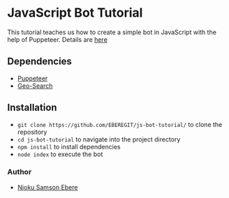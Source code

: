 # JavaScript Bot Tutorial
This tutorial teaches us how to create a simple bot in JavaScript with the help of Puppeteer. Details are [here](https://dev.to/ebereplenty/javascript-bot-with-puppeteer-a-soft-introduction-5aei)

## Dependencies
* [Puppeteer](https://www.npmjs.com/package/puppeteer)
* [Geo-Search](https://eberegit.github.io/Geo-Search/index.html)

## Installation
- ``git clone https://github.com/EBEREGIT/js-bot-tutorial/`` to clone the repository
- ``cd js-bot-tutorial`` to navigate into the project directory
- ``npm install`` to install dependencies
- ``node index`` to execute the bot

### Author
- [Njoku Samson Ebere](https://twitter.com/eberetwit)
